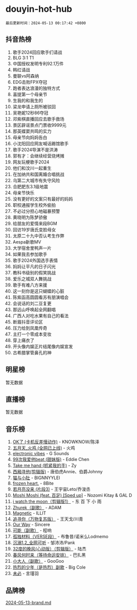 # douyin-hot-hub

`最后更新时间：2024-05-13 00:17:42 +0800`

## 抖音热榜

1. 歌手2024回应歌手们请战
1. BLG 3:1 T1
1. 中国授权发明专利92.1万件
1. 韩红请战
1. 曼联vs阿森纳
1. EDG击败FPX夺冠
1. 跑者表达浪漫的独特方式
1. 喜提第一个母亲节
1. 生我的和我生的
1. 梁龙申请上厕所被驳回
1. 吴艳妮12秒86夺冠
1. 邓紫棋直播回应去歌手救场
1. 景区辟谣景点门票收9999元
1. 那英蝶窦共鸣的实力
1. 母亲节向妈妈告白
1. 小沈阳回应网友喊话踢馆歌手
1. 歌手2024导演不是洪涛
1. 郭有才：会继续经营烧烤摊
1. 网友玩梗歌手2024
1. 他们和汶川一起重生
1. 在加纳共和国离婚合唱挑战
1. 乌第二大城市有失守风险
1. 合肥肥东3.1级地震
1. 母亲节快乐
1. 没有更好的文案只有最好的妈妈
1. 职校通报学生校外偷拍
1. 不必过分担心地磁暴预警
1. 黄晓明为陈梦骄傲
1. 给朋友的爱情来段BGM
1. 回访19岁唐氏变脸母女
1. 太原二十九中否认考生作弊
1. Aespa新歌MV
1. 大学宿舍里鸭声一片
1. 如果我去参加歌手
1. 歌手2024外国选手表情
1. 妈妈让平凡的日子闪光
1. 教科书级别的假笑挑战
1. 爱乐之城双人舞挑战
1. 歌手有难八方来援
1. 这一刻你是这只蝴蝶的心脏
1. 陈紫函高圆圆看苏有朋演唱会
1. 会说话的刘二豆复更
1. 那远山呼唤起全网翻唱
1. 广西人对吃水果有自己的看法
1. 断眉抖音评论区
1. 压力给到凤凰传奇
1. 主打一个零成本变妆
1. 穿上痛衣了
1. 开头像内娱正片结尾像内娱宣发
1. 古希腊掌管鼻孔的神

## 明星榜

暂无数据

## 直播榜

暂无数据

## 音乐榜

1. [OK了 (卡机反差慢动作)](https://sf5-hl-cdn-tos.douyinstatic.com/obj/tos-cn-ve-2774/osXWgLGizaDPmw9B0CIggvCFeIAAebk1YMe8jD) - KNOWKNOW/陈泽
1. [五月天_火鸡 (全网已上线)](https://sf3-cdn-tos.douyinstatic.com/obj/tos-cn-ve-2774/oEtOMSQZstjlJ4nfBEgeqN29IbWjkmDBrFtF2C) - 火鸡
1. [electronic vibes](https://sf5-hl-cdn-tos.douyinstatic.com/obj/tos-cn-ve-2774/oMIpXkYtpBe14gZjOFMCLfhBv1zjK1O3Ztar9Q) - G Sounds
1. [99次我爱他beat (甜妹版)](https://sf5-hl-cdn-tos.douyinstatic.com/obj/tos-cn-ve-2774/ocBPCLaDWFQr2tJdQmEDjGfSYIjegYYPBQZykZ) - Eddie Chen
1. [Take me hand (抓紧我的手)](https://sf5-hl-cdn-tos.douyinstatic.com/obj/tos-cn-ve-2774/os8GB2fDQQmJZTmtomg0gHX5fBACiEgcFgEKYg) - Zy
1. [西厢寻他(剪辑版)](https://sf5-hl-cdn-tos.douyinstatic.com/obj/tos-cn-ve-2774/oUsAVfAQKlRNxEv5qxvIB8o5qmIWUcXbzJKJhw) - 唐伯虎Annie、伯爵Johnny
1. [猫与小肚](https://sf3-cdn-tos.douyinstatic.com/obj/tos-cn-ve-2774/osZeoClMECgK8DYl6VebABgbchEtPYQjZEnRtd) - BIGNNYYLEI
1. [frozen heart.](https://sf5-hl-cdn-tos.douyinstatic.com/obj/tos-cn-ve-2774/oIIWJfyjIACZA9zQMtnJ6hQQhFC4vhCupoRBsO) - 8Bite
1. [若月亮没来 (片段3)](https://sf6-cdn-tos.douyinstatic.com/obj/tos-cn-ve-2774/okfyEUsGW1B1ovJi5JiN9IjvAT2lMwA054GoEB) - 王宇宙Leto/乔浚丞
1. [Moshi Moshi (feat. 百足) [Sped up]](https://sf5-hl-cdn-tos.douyinstatic.com/obj/tos-cn-ve-2774/ocCPFQcXJLeroaIdQLIGAoeeYM3OAUYGDguHXz) - Nozomi Kitay & GAL D
1. [i watch the moon（剪辑版1）](https://sf3-cdn-tos.douyinstatic.com/obj/tos-cn-ve-2774/o0I9mSChzHZANMJIEBfkCQzzg6N5WAcVtqft9P) - 东 百 下 小 雨
1. [Zhurek（副歌）](https://sf3-cdn-tos.douyinstatic.com/obj/tos-cn-ve-2774/ooQm8FBZQDlf0btEYgVpCcSCQfrdJGBEKZYBGS) - ADAM
1. [Magnetic](https://sf6-cdn-tos.douyinstatic.com/obj/tos-cn-ve-2774/oAQCYdBNZfLACGDmVFAsfAtpy32tqErgQ3XgBN) - ILLIT
1. [追寻你（万物复苏版）](https://sf5-hl-cdn-tos.douyinstatic.com/obj/tos-cn-ve-2774/oYeAZJsbjIDit9APmBg8u6uDUQnHmoCf3gbo74) - 王天戈/川青
1. [Our Way](https://sf3-cdn-tos.douyinstatic.com/obj/tos-cn-ve-2774/o8tPEkQgQNCe0DPeFwZzYrbqLlnzBBrYidWkEZ) - Sincere
1. [可能（副歌）](https://sf3-cdn-tos.douyinstatic.com/obj/tos-cn-ve-2774/cde1731888894259b333569393c2fb51) - 程响
1. [孤独材料（VERSE段）](https://sf3-cdn-tos.douyinstatic.com/obj/tos-cn-ve-2774/ocX7glDNHYlwFeYrGQfBZoThtvPWy8tCCEBGKQ) - 布鲁昔/诺米么Lodmemo
1. [沉溺1.2_全网可听](https://sf6-cdn-tos.douyinstatic.com/obj/tos-cn-ve-2774/ok2QoiBqsWAX9McZmWiI9gAB0EzwD4Xj6yfmtH) - 邹沛沛/Pank
1. [32度的晚风(心动版）（剪辑版）](https://sf3-cdn-tos.douyinstatic.com/obj/tos-cn-ve-2774/owNyabsyWdzUulxhoJfK8IBXgp0UMQAHpvGh2B) - 陆杰
1. [春风何时来（等待命运安排）](https://sf3-cdn-tos.douyinstatic.com/obj/tos-cn-ve-2774/oICBNbD3gelMfB4WgiD1KI2jQtXZE2FgHLwtsl) - 巴扎黑
1. [小大人（副歌）](https://sf5-hl-cdn-tos.douyinstatic.com/obj/tos-cn-ve-2774/oIhaDwehWhLFsVIG7QIICLLazDNGJAGg5geeb4) - GooGoo
1. [热烈的少年（是热烈）副歌](https://sf3-cdn-tos.douyinstatic.com/obj/tos-cn-ve-2774/owVNI0CLDAUMtSz6TEYvfFBFL4UDFFhLfgK8fa) - Big Cole
1. [未必](https://sf5-hl-cdn-tos.douyinstatic.com/obj/tos-cn-ve-2774/ogntQMFnKQDZUgTCYuJgfLEtleYZZFxBQqhhFB) - 言瑾羽

## 品牌榜

[2024-05-13-brand.md](2024-05-13-brand.md)
